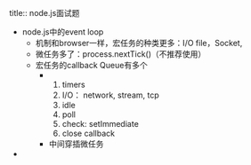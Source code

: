 title:: node.js面试题

- node.js中的event loop
	- 机制和browser一样，宏任务的种类更多：I/O file，Socket,
	- 微任务多了：process.nextTick()（不推荐使用）
	- 宏任务的callback Queue有多个
		- 1. timers
		  2. I/O： network, stream, tcp
		  3. idle
		  4. poll
		  5. check: setImmediate
		  6. close callback
		- 中间穿插微任务
-